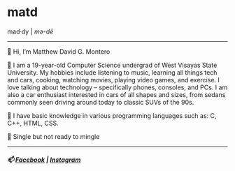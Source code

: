 # matd
 mad·dy  | *mə-dē*

---
👋 Hi, I’m Matthew David G. Montero


🌱 I am a 19-year-old Computer Science undergrad of West Visayas State University. My hobbies include listening to music, learning all things tech and cars, cooking, watching movies, playing video games, and exercise. I love talking about technology – specifically phones, consoles, and PCs. I am also a car enthusiast interested in cars of all shapes and sizes, from sedans commonly seen driving around today to classic SUVs of the 90s.


👀 I have basic knowledge in various programming languages such as: C, C++, HTML, CSS.

💞️ Single but not ready to mingle

---
##### 📫 [Facebook](https://www.facebook.com/Matd06) | [Instagram](https://www.instagram.com/itsmatt_montero/)

<!---
Montero-MD/Montero-MD is a ✨ special ✨ repository because its `README.md` (this file) appears on your GitHub profile.
You can click the Preview link to take a look at your changes.
--->
